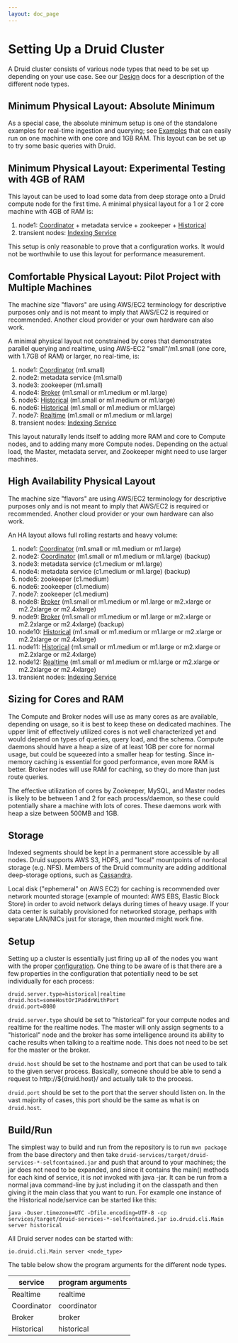 ```yaml
---
layout: doc_page
---
```


# Setting Up a Druid Cluster

A Druid cluster consists of various node types that need to be set up depending on your use case. See our [Design](Design.html) docs for a description of the different node types.

Minimum Physical Layout: Absolute Minimum
-----------------------------------------

As a special case, the absolute minimum setup is one of the standalone examples for real-time ingestion and querying; see [Examples](Examples.html) that can easily run on one machine with one core and 1GB RAM. This layout can be set up to try some basic queries with Druid.

Minimum Physical Layout: Experimental Testing with 4GB of RAM
-------------------------------------------------------------

This layout can be used to load some data from deep storage onto a Druid compute node for the first time. A minimal physical layout for a 1 or 2 core machine with 4GB of RAM is:

1. node1: [Coordinator](Coordinator.html) + metadata service + zookeeper + [Historical](Historical.html)
2. transient nodes: [Indexing Service](Indexing-Service.html)

This setup is only reasonable to prove that a configuration works. It would not be worthwhile to use this layout for performance measurement.

Comfortable Physical Layout: Pilot Project with Multiple Machines
-----------------------------------------------------------------

The machine size "flavors" are using AWS/EC2 terminology for descriptive purposes only and is not meant to imply that AWS/EC2 is required or recommended. Another cloud provider or your own hardware can also work.

A minimal physical layout not constrained by cores that demonstrates parallel querying and realtime, using AWS-EC2 "small"/m1.small (one core, with 1.7GB of RAM) or larger, no real-time, is:

1. node1: [Coordinator](Coordinator.html) (m1.small)
2. node2: metadata service (m1.small)
3. node3: zookeeper (m1.small)
4. node4: [Broker](Broker.html) (m1.small or m1.medium or m1.large)
5. node5: [Historical](Historical.html) (m1.small or m1.medium or m1.large)
6. node6: [Historical](Historical.html) (m1.small or m1.medium or m1.large)
7. node7: [Realtime](Realtime.html) (m1.small or m1.medium or m1.large)
8. transient nodes: [Indexing Service](Indexing-Service.html)

This layout naturally lends itself to adding more RAM and core to Compute nodes, and to adding many more Compute nodes. Depending on the actual load, the Master, metadata server, and Zookeeper might need to use larger machines.

High Availability Physical Layout
---------------------------------

The machine size "flavors" are using AWS/EC2 terminology for descriptive purposes only and is not meant to imply that AWS/EC2 is required or recommended. Another cloud provider or your own hardware can also work.

An HA layout allows full rolling restarts and heavy volume:

1. node1: [Coordinator](Coordinator.html) (m1.small or m1.medium or m1.large)
2. node2: [Coordinator](Coordinator.html) (m1.small or m1.medium or m1.large) (backup)
3. node3: metadata service (c1.medium or m1.large)
4. node4: metadata service (c1.medium or m1.large) (backup)
5. node5: zookeeper (c1.medium)
6. node6: zookeeper (c1.medium)
7. node7: zookeeper (c1.medium)
8. node8: [Broker](Broker.html) (m1.small or m1.medium or m1.large or m2.xlarge or m2.2xlarge or m2.4xlarge)
9. node9: [Broker](Broker.html) (m1.small or m1.medium or m1.large or m2.xlarge or m2.2xlarge or m2.4xlarge) (backup)
10. node10: [Historical](Historical.html) (m1.small or m1.medium or m1.large or m2.xlarge or m2.2xlarge or m2.4xlarge)
11. node11: [Historical](Historical.html) (m1.small or m1.medium or m1.large or m2.xlarge or m2.2xlarge or m2.4xlarge)
12. node12: [Realtime](Realtime.html) (m1.small or m1.medium or m1.large or m2.xlarge or m2.2xlarge or m2.4xlarge)
13. transient nodes: [Indexing Service](Indexing-Service.html)

Sizing for Cores and RAM
------------------------

The Compute and Broker nodes will use as many cores as are available, depending on usage, so it is best to keep these on dedicated machines. The upper limit of effectively utilized cores is not well characterized yet and would depend on types of queries, query load, and the schema. Compute daemons should have a heap a size of at least 1GB per core for normal usage, but could be squeezed into a smaller heap for testing. Since in-memory caching is essential for good performance, even more RAM is better. Broker nodes will use RAM for caching, so they do more than just route queries.

The effective utilization of cores by Zookeeper, MySQL, and Master nodes is likely to be between 1 and 2 for each process/daemon, so these could potentially share a machine with lots of cores. These daemons work with heap a size between 500MB and 1GB.

Storage
-------

Indexed segments should be kept in a permanent store accessible by all nodes. Druid supports AWS S3, HDFS, and "local" mountpoints of nonlocal storage (e.g. NFS). Members of the Druid community are adding additional deep-storage options, such as [Cassandra](http://planetcassandra.org/blog/post/cassandra-as-a-deep-storage-mechanism-for-druid-real-time-analytics-engine/).

Local disk ("ephemeral" on AWS EC2) for caching is recommended over network mounted storage (example of mounted: AWS EBS, Elastic Block Store) in order to avoid network delays during times of heavy usage. If your data center is suitably provisioned for networked storage, perhaps with separate LAN/NICs just for storage, then mounted might work fine.

Setup
-----

Setting up a cluster is essentially just firing up all of the nodes you want with the proper [configuration](Configuration.html). One thing to be aware of is that there are a few properties in the configuration that potentially need to be set individually for each process:

```
druid.server.type=historical|realtime
druid.host=someHostOrIPaddrWithPort
druid.port=8080
```

`druid.server.type` should be set to "historical" for your compute nodes and realtime for the realtime nodes. The master will only assign segments to a "historical" node and the broker has some intelligence around its ability to cache results when talking to a realtime node. This does not need to be set for the master or the broker.

`druid.host` should be set to the hostname and port that can be used to talk to the given server process. Basically, someone should be able to send a request to http://${druid.host}/ and actually talk to the process.

`druid.port` should be set to the port that the server should listen on. In the vast majority of cases, this port should be the same as what is on `druid.host`.

Build/Run
---------

The simplest way to build and run from the repository is to run `mvn package` from the base directory and then take `druid-services/target/druid-services-*-selfcontained.jar` and push that around to your machines; the jar does not need to be expanded, and since it contains the main() methods for each kind of service, it is *not* invoked with java -jar. It can be run from a normal java command-line by just including it on the classpath and then giving it the main class that you want to run. For example one instance of the Historical node/service can be started like this:

```
java -Duser.timezone=UTC -Dfile.encoding=UTF-8 -cp services/target/druid-services-*-selfcontained.jar io.druid.cli.Main server historical
```

All Druid server nodes can be started with:

```
io.druid.cli.Main server <node_type>
```

The table below show the program arguments for the different node types.

|service|program arguments|
|-------|----------------|
|Realtime|realtime|
|Coordinator|coordinator|
|Broker|broker|
|Historical|historical|

